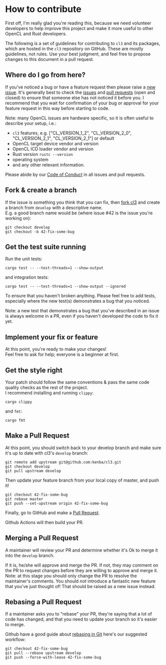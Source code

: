 # How to contribute

First off, I'm really glad you're reading this, because we need volunteer developers to help improve this project and make it more useful to other OpenCL and Rust developers.

The following is a set of guidelines for contributing to `cl3` and its packages, which are hosted in the `cl3` repository on GitHub. These are mostly guidelines, not rules. Use your best judgment, and feel free to propose changes to this document in a pull request.

## Where do I go from here?

If you've noticed a bug or have a feature request then please raise a [new issue](https://github.com/kenba/cl3/issues/new).
It's generally best to check the [issues](https://github.com/kenba/cl3/issues) and [pull requests](https://github.com/kenba/cl3/pulls) (open and closed) to ensure that someone else has not noticed it before you. I recommend that you wait for confirmation of your bug or approval for your feature request in this way before starting to code.

Note: many OpenCL issues are hardware specific, so it is often useful to describe your setup, i.e.:
- `cl3` features, e.g. ["CL_VERSION_1_2", "CL_VERSION_2_0", "CL_VERSION_2_1", "CL_VERSION_2_1"] or default
- OpenCL target device vendor and version
- OpenCL ICD loader vendor and version
- Rust version `rustc --version`
- operating system
- and any other relevant information.

Please abide by our [Code of Conduct](CODE_OF_CONDUCT.md) in all issues and pull requests.

## Fork & create a branch

If the issue is something you think that you can fix, then [fork cl3](https://docs.github.com/en/get-started/quickstart/fork-a-repo) and create a branch from `develop` with a descriptive name.  
E.g. a good branch name would be (where issue #42 is the issue you're working on):
```shell
git checkout develop
git checkout -b 42-fix-some-bug
```

## Get the test suite running

Run the unit tests:
```shell
cargo test -- --test-threads=1 --show-output
```
and integration tests:
```shell
cargo test -- --test-threads=1 --show-output --ignored
```
To ensure that you haven't broken anything.
Please feel free to add tests, especially where the new test(s) demonstrates a bug that you noticed.

Note: a new test that demonstrates a bug that you've described in an issue is always welcome in a PR, even if you haven't developed the code to fix it yet.

## Implement your fix or feature

At this point, you're ready to make your changes!  
Feel free to ask for help; everyone is a beginner at first.

## Get the style right

Your patch should follow the same conventions & pass the same code quality checks as the rest of the project.  
I recommend installing and running `clippy`:
```shell
cargo clippy
```
and `fmt`:
```shell
cargo fmt
```

## Make a Pull Request

At this point, you should switch back to your develop branch and make sure it's up to date with cl3's `develop` branch:
```shell
git remote add upstream git@github.com:kenba/cl3.git
git checkout develop
git pull upstream develop
```
Then update your feature branch from your local copy of master, and push it!
```shell
git checkout 42-fix-some-bug
git rebase master
git push --set-upstream origin 42-fix-some-bug
```
Finally, go to GitHub and make a [Pull Request](https://docs.github.com/en/github/collaborating-with-pull-requests/proposing-changes-to-your-work-with-pull-requests/creating-a-pull-request).

Github Actions will then build your PR.

## Merging a Pull Request

A maintainer will review your PR and determine whether it's Ok to merge it into the `develop` branch.

If it is, he/she will approve and merge the PR. If not, they may comment on the PR to request changes before they are willing to approve and merge it.
Note: at this stage you should only change the PR to resolve the maintainer's comments.
You should *not* introduce a fantastic new feature that you've just thought of! That should be raised as a new issue instead.

## Rebasing a Pull Request

If a maintainer asks you to "rebase" your PR, they're saying that a lot of code has changed, and that you need to update your branch so it's easier to merge.

Github have a good guide about [rebasing in Git](https://docs.github.com/en/get-started/using-git/about-git-rebase) here's our suggested workflow:
```shell
git checkout 42-fix-some-bug
git pull --rebase upstream develop
git push --force-with-lease 42-fix-some-bug
```
